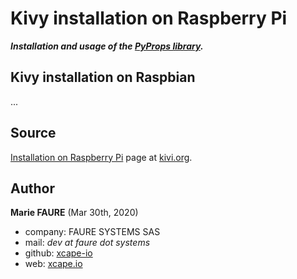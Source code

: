 ﻿# Kivy installation on Raspberry Pi
***Installation and usage of the [PyProps library](README.md).***


## Kivy installation on Raspbian
...


## Source
<a href="https://kivy.org/doc/stable/installation/installation-rpi.html" target="_blank">Installation on Raspberry Pi</a> page at <a href="https://kivy.org/" target="_blank">kivi.org</a>.


## Author

**Marie FAURE** (Mar 30th, 2020)
* company: FAURE SYSTEMS SAS
* mail: *dev at faure dot systems*
* github: <a href="https://github.com/xcape-io?tab=repositories" target="_blank">xcape-io</a>
* web: <a href="https://xcape.io/" target="_blank">xcape.io</a>